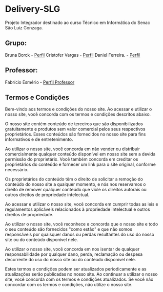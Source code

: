 # Delivery-SLG

Projeto Integrador destinado ao curso Técnico em Informática do Senac São Luiz Gonzaga. 

## Grupo: 
Bruna Borck -  [Perfil](https://github.com/xnectunex)
Cristofer Vargas - [Perfil](https://github.com/Cristofer-Vargas)
Daniel Ferreira. - [Perfil](https://github.com/DanielFerreiraFeiden)

## Professor: 
Fabrício Esmério - [Perfil Professor](https://github.com/fabricioesmerio)

## Termos e Condições

Bem-vindo aos termos e condições do nosso site. Ao acessar e utilizar o nosso site, você concorda com os termos e condições descritos abaixo.

O nosso site contém conteúdo de terceiros que são disponibilizados gratuitamente e produtos sem valor comercial pelos seus respectivos proprietários. Esses conteúdos são fornecidos no nosso site para fins informativos e de entretenimento.

Ao utilizar o nosso site, você concorda em não vender ou distribuir comercialmente qualquer conteúdo disponível em nosso site sem a devida permissão do proprietário. Você também concorda em creditar os proprietários do conteúdo e fornecer um link para o site original, conforme necessário.

Os proprietários do conteúdo têm o direito de solicitar a remoção do conteúdo do nosso site a qualquer momento, e nós nos reservamos o direito de remover qualquer conteúdo que viole os direitos autorais ou outros direitos de propriedade intelectual.

Ao acessar e utilizar o nosso site, você concorda em cumprir todas as leis e regulamentos aplicáveis relacionados à propriedade intelectual e outros direitos de propriedade.

Ao utilizar o nosso site, você reconhece e concorda que o nosso site e todo o seu conteúdo são fornecidos "como estão" e que não somos responsáveis por quaisquer danos ou perdas resultantes do uso do nosso site ou do conteúdo disponível nele.

Ao utilizar o nosso site, você concorda em nos isentar de qualquer responsabilidade por qualquer dano, perda, reclamação ou despesa decorrente do uso do nosso site ou do conteúdo disponível nele.

Estes termos e condições podem ser atualizados periodicamente e as atualizações serão publicadas no nosso site. Ao continuar a utilizar o nosso site, você concorda com os termos e condições atualizados. Se você não concordar com os termos e condições, não utilize o nosso site.
